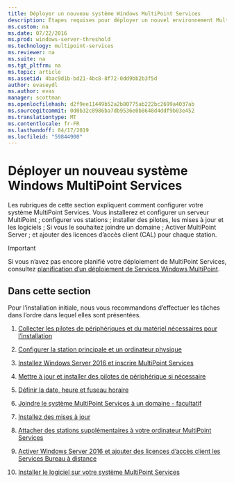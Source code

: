 ```yaml
---
title: Déployer un nouveau système Windows MultiPoint Services
description: Étapes requises pour déployer un nouvel environnement MultiPoint Services
ms.custom: na
ms.date: 07/22/2016
ms.prod: windows-server-threshold
ms.technology: multipoint-services
ms.reviewer: na
ms.suite: na
ms.tgt_pltfrm: na
ms.topic: article
ms.assetid: 4bac9d1b-bd21-4bc8-8f72-0dd9bb2b3f5d
author: evaseydl
ms.author: evas
manager: scottman
ms.openlocfilehash: d2f9ee11449b52a2b80775ab222bc2699a4037ab
ms.sourcegitcommit: 0d0b32c8986ba7db9536e0b8648d4ddf9b03e452
ms.translationtype: MT
ms.contentlocale: fr-FR
ms.lasthandoff: 04/17/2019
ms.locfileid: "59844900"
---
```

# <a name="deploy-a-new-windows-multipoint-services-system"></a>Déployer un nouveau système Windows MultiPoint Services
Les rubriques de cette section expliquent comment configurer votre système MultiPoint Services. Vous installerez et configurer un serveur MultiPoint ; configurer vos stations ; installer des pilotes, les mises à jour et les logiciels ; Si vous le souhaitez joindre un domaine ; Activer MultiPoint Server ; et ajouter des licences d’accès client (CAL) pour chaque station.  
  
> [!IMPORTANT]  
> Si vous n’avez pas encore planifié votre déploiement de MultiPoint Services, consultez [planification d’un déploiement de Services Windows MultiPoint](Planning-a-MultiPoint-Services-Deployment.md).  
  
## <a name="in-this-section"></a>Dans cette section  
Pour l’installation initiale, nous vous recommandons d’effectuer les tâches dans l’ordre dans lequel elles sont présentées.  
  
1.  [Collecter les pilotes de périphériques et du matériel nécessaires pour l’installation](Collect-hardware-and-device-drivers-needed-for-the-installation.md)  
  
2.  [Configurer la station principale et un ordinateur physique](Set-up-the-physical-computer-and-primary-station.md)  
  
3.  [Installez Windows Server 2016 et inscrire MultiPoint Services](Install-MultiPoint-services.md)  
  
4.  [Mettre à jour et installer des pilotes de périphérique si nécessaire](Update-and-install-device-drivers-if-needed.md)  
  
5.  [Définir la date, heure et fuseau horaire](Set-the-date--time--and-time-zone.md)  
  
6.  [Joindre le système MultiPoint Services à un domaine - facultatif](Join-the-MultiPoint-services-computer-to-a-domain--optional-.md)  
  
7.  [Installez des mises à jour](Install-updates.md)  
  
8.  [Attacher des stations supplémentaires à votre ordinateur MultiPoint Services](Attach-additional-stations-to-your-MultiPoint-services-computer.md)  
  
9. [Activer Windows Server 2016 et ajouter des licences d’accès client les Services Bureau à distance](manage-client-access-licenses-with-multipoint-services.md)  
  
10. [Installer le logiciel sur votre système MultiPoint Services](Install-software-on-your-MultiPoint-Services-system.md)